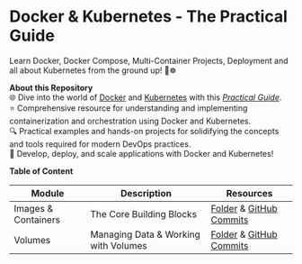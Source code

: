 # Docker & Kubernetes - The Practical Guide

Learn Docker, Docker Compose, Multi-Container Projects, Deployment and all about Kubernetes from the ground up! 🐳☸️

**About this Repository**<br />
🌐 Dive into the world of [Docker](https://react.dev/) and [Kubernetes](https://kubernetes.io/) with this _[Practical Guide](https://www.udemy.com/course/docker-kubernetes-the-practical-guide/)_.<br />
⭐ Comprehensive resource for understanding and implementing containerization and orchestration using Docker and Kubernetes.<br />
🔍 Practical examples and hands-on projects for solidifying the concepts and tools required for modern DevOps practices.<br />
🚀 Develop, deploy, and scale applications with Docker and Kubernetes!

**Table of Content**

| Module              | Description                          | Resources                                                                                                                               |
| ------------------- | ------------------------------------ | --------------------------------------------------------------------------------------------------------------------------------------- |
| Images & Containers | The Core Building Blocks             | [Folder](./images-containers) & [GitHub Commits](https://github.com/ThomasCode92/docker-k8s-practical-guide/commits/images-containers/) |
| Volumes             | Managing Data & Working with Volumes | [Folder](./data-volumes/) & [GitHub Commits](https://github.com/ThomasCode92/docker-k8s-practical-guide/commits/data-volumes)           |
